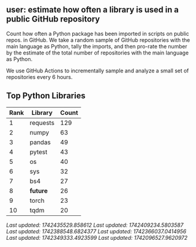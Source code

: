 ## user: estimate how often a library is used in a public GitHub repository

Count how often a Python package has been imported in scripts on public repos. in GitHub. We take a random sample of GitHub repositories with the main language as Python, tally the imports, and then pro-rate the number by the estimate of the total number of repositories with the main language as Python. 

We use GitHub Actions to incrementally sample and analyze a small set of repositories every 6 hours. 




## Top Python Libraries

| Rank | Library | Count |
|------|---------|-------|
| 1 | requests | 129 |
| 2 | numpy | 63 |
| 3 | pandas | 49 |
| 4 | pytest | 43 |
| 5 | os | 40 |
| 6 | sys | 32 |
| 7 | bs4 | 27 |
| 8 | __future__ | 26 |
| 9 | torch | 23 |
| 10 | tqdm | 20 |

*Last updated: 1742435529.858612*
*Last updated: 1742409234.5803587*
*Last updated: 1742388548.6824377*
*Last updated: 1742366037.0414956*
*Last updated: 1742349333.4923599*
*Last updated: 1742096527.9620972*
